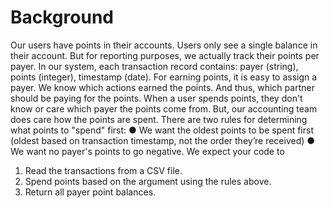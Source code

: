 # Background
Our users have points in their accounts. Users only see a single balance in their account. But for reporting purposes, we actually track their
points per payer. In our system, each transaction record contains: payer (string), points (integer), timestamp (date).
For earning points, it is easy to assign a payer. We know which actions earned the points. And thus, which partner should be paying for the
points.
When a user spends points, they don't know or care which payer the points come from. But, our accounting team does care how the points are
spent. There are two rules for determining what points to "spend" first:
● We want the oldest points to be spent first (oldest based on transaction timestamp, not the order they’re received)
● We want no payer's points to go negative.
We expect your code to
1. Read the transactions from a CSV file.
2. Spend points based on the argument using the rules above.
3. Return all payer point balances.
